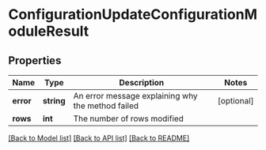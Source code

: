 # ConfigurationUpdateConfigurationModuleResult

## Properties
Name | Type | Description | Notes
------------ | ------------- | ------------- | -------------
**error** | **string** | An error message explaining why the method failed | [optional] 
**rows** | **int** | The number of rows modified | 

[[Back to Model list]](../README.md#documentation-for-models) [[Back to API list]](../README.md#documentation-for-api-endpoints) [[Back to README]](../README.md)



